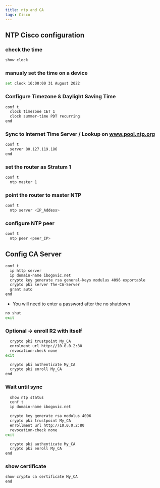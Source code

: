 ```yaml
---
title: ntp and CA
tags: Cisco
---
```


## NTP Cisco configuration

### check the time
```sh
show clock
```
### manualy set the time on a device
```sh
set clock 16:00:00 31 August 2022
```

### Configure Timezone & Daylight Saving Time
```sh
conf t
  clock timezone CET 1
  clock summer-time PDT recurring
end
```
### Sync to Internet Time Server / Lookup on www.pool.ntp.org

```sh
conf t
  server 80.127.119.186
end
```
### set the router as Stratum 1
```sh
conf t
  ntp master 1
```

### point the router to master NTP
```sh
conf t
  ntp server <IP_Addess>
```

### configure NTP peer
```sh
conf t
  ntp peer <peer_IP>
```
## Config CA Server

```sh
conf t
  ip http server
  ip domain-name ibogovic.net
  crypto key generate rsa general-keys modulus 4096 exportable
  crypto pki server The-CA-Server
  grant auto
end
```

- You will need to enter a password after the no shutdown

```sh
no shut
exit
```

### Optional → enroll R2 with itself

```sh
  crypto pki trustpoint My_CA
  enrolment url http://10.0.0.2:80
  revocation-check none
exit

  crypto pki authenticate My_CA
  crypto pki enroll My_CA
end
```
### Wait until sync

```sh
  show ntp status
  conf t
  ip domain-name ibogovic.net

  crypto key generate rsa modulus 4096
  crypto pki trustpoint My_CA
  enrollment url http://10.0.0.2:80
  revocation-check none
exit

  crypto pki authenticate My_CA
  crypto pki enroll My_CA
end
```

### show certificate

```sh
show crypto ca certificate My_CA
end
```
